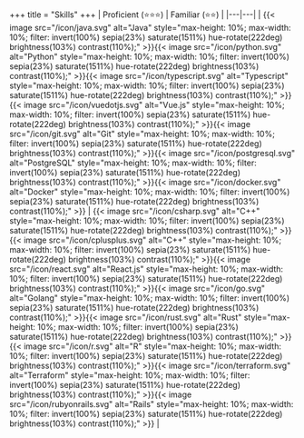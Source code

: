 +++
title = "Skills"
+++
| Proficient (⭐⭐⭐)  | Familiar (⭐⭐)   |
|---|---|
| {{< image src="/icon/java.svg" alt="Java" style="max-height: 10%; max-width: 10%; filter: invert(100%) sepia(23%) saturate(1511%) hue-rotate(222deg) brightness(103%) contrast(110%);" >}}{{< image src="/icon/python.svg" alt="Python" style="max-height: 10%; max-width: 10%; filter: invert(100%) sepia(23%) saturate(1511%) hue-rotate(222deg) brightness(103%) contrast(110%);" >}}{{< image src="/icon/typescript.svg" alt="Typescript" style="max-height: 10%; max-width: 10%; filter: invert(100%) sepia(23%) saturate(1511%) hue-rotate(222deg) brightness(103%) contrast(110%);" >}}{{< image src="/icon/vuedotjs.svg" alt="Vue.js" style="max-height: 10%; max-width: 10%; filter: invert(100%) sepia(23%) saturate(1511%) hue-rotate(222deg) brightness(103%) contrast(110%);" >}}{{< image src="/icon/git.svg" alt="Git" style="max-height: 10%; max-width: 10%; filter: invert(100%) sepia(23%) saturate(1511%) hue-rotate(222deg) brightness(103%) contrast(110%);" >}}{{< image src="/icon/postgresql.svg" alt="PostgreSQL" style="max-height: 10%; max-width: 10%; filter: invert(100%) sepia(23%) saturate(1511%) hue-rotate(222deg) brightness(103%) contrast(110%);" >}}{{< image src="/icon/docker.svg" alt="Docker" style="max-height: 10%; max-width: 10%; filter: invert(100%) sepia(23%) saturate(1511%) hue-rotate(222deg) brightness(103%) contrast(110%);" >}}  | {{< image src="/icon/csharp.svg" alt="C++" style="max-height: 10%; max-width: 10%; filter: invert(100%) sepia(23%) saturate(1511%) hue-rotate(222deg) brightness(103%) contrast(110%);" >}}{{< image src="/icon/cplusplus.svg" alt="C++" style="max-height: 10%; max-width: 10%; filter: invert(100%) sepia(23%) saturate(1511%) hue-rotate(222deg) brightness(103%) contrast(110%);" >}}{{< image src="/icon/react.svg" alt="React.js" style="max-height: 10%; max-width: 10%; filter: invert(100%) sepia(23%) saturate(1511%) hue-rotate(222deg) brightness(103%) contrast(110%);" >}}{{< image src="/icon/go.svg" alt="Golang" style="max-height: 10%; max-width: 10%; filter: invert(100%) sepia(23%) saturate(1511%) hue-rotate(222deg) brightness(103%) contrast(110%);" >}}{{< image src="/icon/rust.svg" alt="Rust" style="max-height: 10%; max-width: 10%; filter: invert(100%) sepia(23%) saturate(1511%) hue-rotate(222deg) brightness(103%) contrast(110%);" >}}{{< image src="/icon/r.svg" alt="R" style="max-height: 10%; max-width: 10%; filter: invert(100%) sepia(23%) saturate(1511%) hue-rotate(222deg) brightness(103%) contrast(110%);" >}}{{< image src="/icon/terraform.svg" alt="Terraform" style="max-height: 10%; max-width: 10%; filter: invert(100%) sepia(23%) saturate(1511%) hue-rotate(222deg) brightness(103%) contrast(110%);" >}}{{< image src="/icon/rubyonrails.svg" alt="Rails" style="max-height: 10%; max-width: 10%; filter: invert(100%) sepia(23%) saturate(1511%) hue-rotate(222deg) brightness(103%) contrast(110%);" >}}  |
